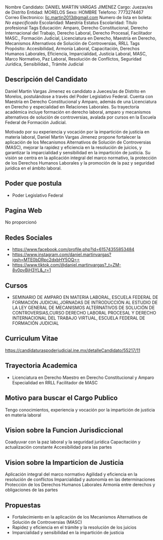 Nombre Candidato: DANIEL MARTIN VARGAS JIMENEZ
Cargo: Juezas/es de Distrito
Entidad: MORELOS
Sexo: HOMBRE
Telefono: 7773274467
Correo Electronico: lic.martin2013@gmail.com
Numero de lista en boleta: *No especificado*
Escolaridad: Maestría
Estatus Escolaridad: Título profesional
Tags Educación: Amparo, Derecho Constitucional, Derecho Internacional del Trabajo, Derecho Laboral, Derecho Procesal, Facilitador MASC., Formación Judicial, Licenciatura en Derecho, Maestría en Derecho, Mecanismos Alternativos de Solución de Controversias, RRLL
Tags Propósito: Accesibilidad, Armonía Laboral, Capacitación, Derechos Humanos Laborales, Eficiencia, Imparcialidad, Justicia Laboral, MASC, Marco Normativo, Paz Laboral, Resolución de Conflictos, Seguridad Jurídica, Sensibilidad., Trámite Judicial


## Descripción del Candidato 

Daniel Martin Vargas Jimenez es candidato a Jueces/as de Distrito en Morelos, postulándose a través del Poder Legislativo Federal. Cuenta con Maestría en Derecho Constitucional y Amparo, además de una Licenciatura en Derecho y especialidad en Relaciones Laborales. Su trayectoria académica incluye formación en derecho laboral, amparo y mecanismos alternativos de solución de controversias, avalada por cursos en la Escuela Federal de Formación Judicial.

Motivado por su experiencia y vocación por la impartición de justicia en materia laboral, Daniel Martin Vargas Jimenez propone fortalecer la aplicación de los Mecanismos Alternativos de Solución de Controversias (MASC), mejorar la rapidez y eficiencia en la resolución de juicios, y garantizar la imparcialidad y sensibilidad en la impartición de justicia. Su visión se centra en la aplicación integral del marco normativo, la protección de los Derechos Humanos Laborales y la promoción de la paz y seguridad jurídica en el ámbito laboral.


## Poder que postula

- Poder Legislativo Federal


## Pagina Web

No proporcionó


## Redes Sociales

- https://www.facebook.com/profile.php?id=61574355853484
- https://www.instagram.com/daniel.martinvargas?igsh=MTE0bDRpc2dxbHY5OQ==
- https://www.tiktok.com/@daniel.martinvargas?_t=ZM-8v0pvBjH3YL&_r=1


## Cursos

- SEMINARIO DE AMPARO EN MATERIA LABORAL, ESCUELA FEDERAL DE FORMACIÓN JUDICIAL,JORNADAS DE INTRODUCCIÓN AL ESTUDIO DE LA LEY GENERAL DE MECANISMOS ALTERNATIVOS DE SOLUCIÓN DE CONTROVERSIAS,CURSO DERECHO LABORAL PROCESAL Y DERECHO INTERNACIONAL DEL TRABAJO VIRTUAL, ESCUELA FEDERAL DE FORMACIÓN JUDICIAL


## Curriculum Vitae

https://candidaturaspoderjudicial.ine.mx/detalleCandidato/55217/11


## Trayectoria Academica

- Licenciatura en Derecho Maestro en Derecho Constitucional y Amparo Especialidad en RRLL Facilitador de MASC


## Motivo para buscar el Cargo Publico

Tengo conocimientos, experiencia y vocación por la impartición de justicia en materia laboral


## Vision sobre la Funcion Jurisdiccional

Coadyuvar con la paz laboral y la seguridad jurídica Capacitación y actualización constante Accesibilidad para las partes


## Vision sobre la Imparticion de Justicia

Aplicación integral del marco normativo Agilidad y eficiencia en la resolución de conflictos Imparcialidad y autonomía en las determinaciones Protección de los Derechos Humanos Laborales Armonía entre derechos y obligaciones de las partes


## Propuestas

- Fortalecimiento en la aplicación de los Mecanismos Alternativos de Solución de Controversias (MASC)
- Rapidez y eficiencia en el trámite y la resolución de los juicios
- Imparcialidad y sensibilidad en la impartición de justicia

